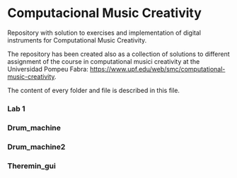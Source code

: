 # Computacional Music Creativity

Repository with solution to exercises and implementation of digital instruments for Computational Music Creativity. 

The repository has been created also as a collection of solutions to different assignment of the course in computational musici creativity at the Universidad Pompeu Fabra: https://www.upf.edu/web/smc/computational-music-creativity. 

The content of every folder and file is described in this file. 

### Lab 1

### Drum_machine 

### Drum_machine2

### Theremin_gui 
